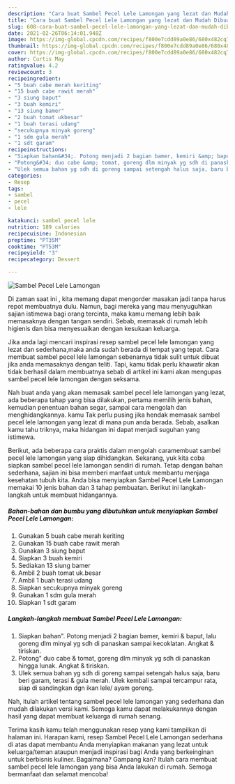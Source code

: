 ```yaml
---
description: "Cara buat Sambel Pecel Lele Lamongan yang lezat dan Mudah Dibuat"
title: "Cara buat Sambel Pecel Lele Lamongan yang lezat dan Mudah Dibuat"
slug: 608-cara-buat-sambel-pecel-lele-lamongan-yang-lezat-dan-mudah-dibuat
date: 2021-02-26T06:14:01.948Z
image: https://img-global.cpcdn.com/recipes/f800e7cdd89a0e86/680x482cq70/sambel-pecel-lele-lamongan-foto-resep-utama.jpg
thumbnail: https://img-global.cpcdn.com/recipes/f800e7cdd89a0e86/680x482cq70/sambel-pecel-lele-lamongan-foto-resep-utama.jpg
cover: https://img-global.cpcdn.com/recipes/f800e7cdd89a0e86/680x482cq70/sambel-pecel-lele-lamongan-foto-resep-utama.jpg
author: Curtis May
ratingvalue: 4.2
reviewcount: 3
recipeingredient:
- "5 buah cabe merah keriting"
- "15 buah cabe rawit merah"
- "3 siung baput"
- "3 buah kemiri"
- "13 siung bamer"
- "2 buah tomat ukbesar"
- "1 buah terasi udang"
- "secukupnya minyak goreng"
- "1 sdm gula merah"
- "1 sdt garam"
recipeinstructions:
- "Siapkan bahan&#34;. Potong menjadi 2 bagian bamer, kemiri &amp; baput, lalu goreng dlm minyal yg sdh di panaskan sampai kecoklatan. Angkat &amp; tiriskan."
- "Potong&#34; duo cabe &amp; tomat, goreng dlm minyak yg sdh di panaskan hingga lunak. Angkat &amp; tiriskan."
- "Ulek semua bahan yg sdh di goreng sampai setengah halus saja, baru beri garam, terasi &amp; gula merah. Ulek kembali sampai tercampur rata, siap di sandingkan dgn ikan lele/ ayam goreng."
categories:
- Resep
tags:
- sambel
- pecel
- lele

katakunci: sambel pecel lele 
nutrition: 189 calories
recipecuisine: Indonesian
preptime: "PT35M"
cooktime: "PT53M"
recipeyield: "3"
recipecategory: Dessert

---
```



![Sambel Pecel Lele Lamongan](https://img-global.cpcdn.com/recipes/f800e7cdd89a0e86/680x482cq70/sambel-pecel-lele-lamongan-foto-resep-utama.jpg)

Di zaman  saat ini , kita memang dapat mengorder masakan jadi tanpa harus repot membuatnya dulu. Namun, bagi mereka yang mau menyuguhkan sajian istimewa bagi orang tercinta, maka kamu memang lebih baik memasaknya dengan tangan sendiri. Sebab, memasak di rumah lebih higienis dan bisa menyesuaikan dengan kesukaan keluarga.

Jika anda lagi mencari inspirasi resep sambel pecel lele lamongan yang lezat dan sederhana,maka anda sudah berada di tempat yang tepat. Cara membuat sambel pecel lele lamongan  sebenarnya tidak sulit untuk dibuat jika anda memasaknya dengan teliti. Tapi, kamu tidak perlu khawatir akan tidak berhasil dalam membuatnya 
sebab di artikel ini kami akan mengupas sambel pecel lele lamongan dengan seksama.  



Nah buat anda yang akan memasak sambel pecel lele lamongan yang lezat, ada beberapa tahap yang bisa dilakukan, pertama memilih jenis bahan, kemudian penentuan bahan segar, sampai cara mengolah dan menghidangkannya. kamu Tak perlu pusing jika hendak memasak sambel pecel lele lamongan yang lezat di mana pun anda berada. Sebab, asalkan kamu  tahu triknya, maka hidangan ini dapat menjadi suguhan yang istimewa.

Berikut, ada beberapa cara praktis  dalam mengolah caramembuat sambel pecel lele lamongan yang siap dihidangkan. Sekarang, yuk kita coba siapkan sambel pecel lele lamongan sendiri di rumah. Tetap dengan bahan sederhana, sajian ini bisa memberi manfaat untuk membantu menjaga kesehatan tubuh kita. Anda bisa menyiapkan Sambel Pecel Lele Lamongan memakai 10 jenis bahan dan 3 tahap pembuatan. Berikut ini langkah-langkah untuk membuat hidangannya.

<!--inarticleads1-->

##### Bahan-bahan dan bumbu yang dibutuhkan untuk menyiapkan Sambel Pecel Lele Lamongan:

1. Gunakan 5 buah cabe merah keriting
1. Gunakan 15 buah cabe rawit merah
1. Gunakan 3 siung baput
1. Siapkan 3 buah kemiri
1. Sediakan 13 siung bamer
1. Ambil 2 buah tomat uk.besar
1. Ambil 1 buah terasi udang
1. Siapkan secukupnya minyak goreng
1. Gunakan 1 sdm gula merah
1. Siapkan 1 sdt garam




<!--inarticleads2-->

##### Langkah-langkah membuat Sambel Pecel Lele Lamongan:

1. Siapkan bahan&#34;. Potong menjadi 2 bagian bamer, kemiri &amp; baput, lalu goreng dlm minyal yg sdh di panaskan sampai kecoklatan. Angkat &amp; tiriskan.
1. Potong&#34; duo cabe &amp; tomat, goreng dlm minyak yg sdh di panaskan hingga lunak. Angkat &amp; tiriskan.
1. Ulek semua bahan yg sdh di goreng sampai setengah halus saja, baru beri garam, terasi &amp; gula merah. Ulek kembali sampai tercampur rata, siap di sandingkan dgn ikan lele/ ayam goreng.




Nah, itulah artikel tentang  sambel pecel lele lamongan  yang sederhana dan mudah dilakukan versi kami. Semoga kamu dapat melakukannya dengan hasil yang dapat membuat keluarga di rumah senang. 

Terima kasih kamu telah menggunakan resep yang kami tampilkan di halaman ini. Harapan kami, resep  Sambel Pecel Lele Lamongan sederhana di atas dapat membantu Anda menyiapkan makanan yang lezat untuk keluarga/teman ataupun menjadi inspirasi bagi Anda yang berkeinginan untuk berbisnis kuliner. Bagaimana? Gampang kan? Itulah cara membuat sambel pecel lele lamongan yang bisa Anda lakukan di rumah. Semoga bermanfaat dan selamat mencoba!

